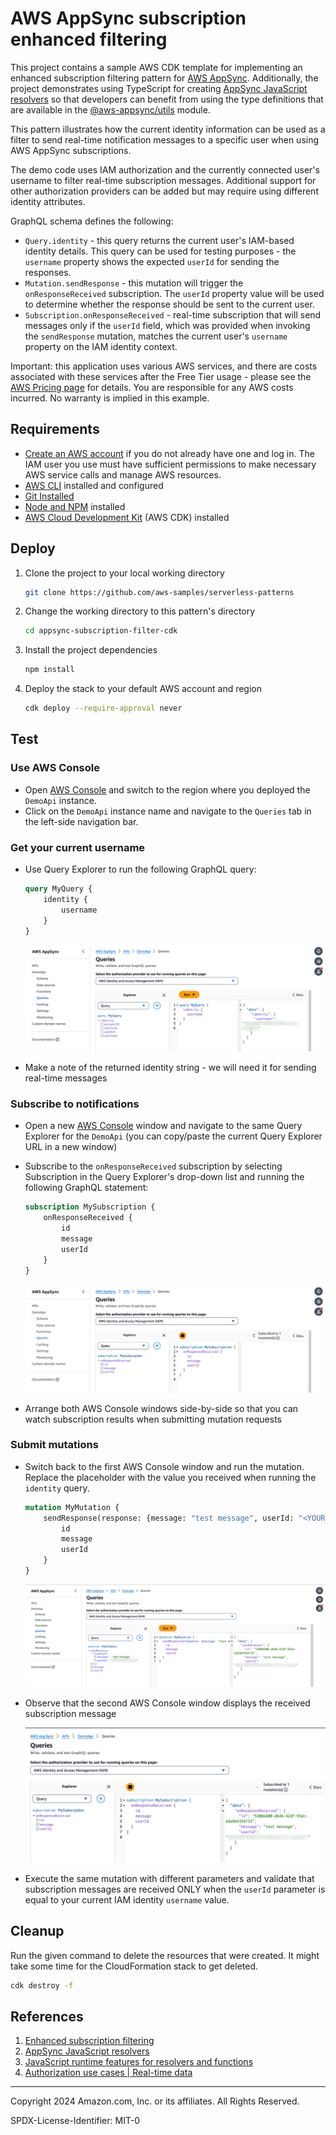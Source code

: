 # AWS AppSync subscription enhanced filtering

This project contains a sample AWS CDK template for implementing an enhanced subscription filtering pattern for [AWS AppSync](https://aws.amazon.com/appsync/). Additionally, the project demonstrates using TypeScript for creating [AppSync JavaScript resolvers](https://docs.aws.amazon.com/appsync/latest/devguide/resolver-reference-overview-js.html) so that developers can benefit from using the type definitions that are available in the [@aws-appsync/utils](https://www.npmjs.com/package/@aws-appsync/utils) module.

This pattern illustrates how the current identity information can be used as a filter to send real-time notification messages to a specific user when using AWS AppSync subscriptions.

The demo code uses IAM authorization and the currently connected user's username to filter real-time subscription messages. Additional support for other authorization providers can be added but may require using different identity attributes.

GraphQL schema defines the following:

- `Query.identity` - this query returns the current user's IAM-based identity details. This query can be used for testing purposes - the `username` property shows the expected `userId` for sending the responses.
- `Mutation.sendResponse` - this mutation will trigger the `onResponseReceived` subscription. The `userId` property value will be used to determine whether the response should be sent to the current user.
- `Subscription.onResponseReceived` - real-time subscription that will send messages only if the `userId` field, which was provided when invoking the `sendResponse` mutation, matches the current user's `username` property on the IAM identity context.

Important: this application uses various AWS services, and there are costs associated with these services after the Free Tier usage - please see the [AWS Pricing page](https://aws.amazon.com/pricing/) for details. You are responsible for any AWS costs incurred. No warranty is implied in this example.

## Requirements

- [Create an AWS account](https://portal.aws.amazon.com/gp/aws/developer/registration/index.html) if you do not already have one and log in. The IAM user you use must have sufficient permissions to make necessary AWS service calls and manage AWS resources.
- [AWS CLI](https://docs.aws.amazon.com/cli/latest/userguide/install-cliv2.html) installed and configured
- [Git Installed](https://git-scm.com/book/en/v2/Getting-Started-Installing-Git)
- [Node and NPM](https://nodejs.org/en/download/) installed
- [AWS Cloud Development Kit](https://docs.aws.amazon.com/cdk/latest/guide/cli.html) (AWS CDK) installed

## Deploy

1. Clone the project to your local working directory

   ```sh
   git clone https://github.com/aws-samples/serverless-patterns
   ```

1. Change the working directory to this pattern's directory

   ```sh
   cd appsync-subscription-filter-cdk
   ```

1. Install the project dependencies

   ```sh
   npm install
   ```

1. Deploy the stack to your default AWS account and region

   ```sh
   cdk deploy --require-approval never
   ```

## Test

### Use AWS Console

- Open [AWS Console](https://console.aws.amazon.com/appsync/) and switch to the region where you deployed the `DemoApi` instance.
- Click on the `DemoApi` instance name and navigate to the `Queries` tab in the left-side navigation bar.

### Get your current username

- Use Query Explorer to run the following GraphQL query:

    ```graphql
    query MyQuery {
        identity {
            username
        }
    }
    ```

    ![Identity Query Example](./image/identity-query.png)

- Make a note of the returned identity string - we will need it for sending real-time messages

### Subscribe to notifications

- Open a new [AWS Console](https://console.aws.amazon.com/appsync/) window and navigate to the same Query Explorer for the `DemoApi` (you can copy/paste the current Query Explorer URL in a new window)
- Subscribe to the `onResponseReceived` subscription by selecting Subscription in the Query Explorer's drop-down list and running the following GraphQL statement:

    ```graphql
    subscription MySubscription {
        onResponseReceived {
            id
            message
            userId
        }
    }
    ```

    ![Subscribed](./image/subscription.png)

- Arrange both AWS Console windows side-by-side so that you can watch subscription results when submitting mutation requests

### Submit mutations

- Switch back to the first AWS Console window and run the mutation. Replace the placeholder with the value you received when running the `identity` query.

    ```graphql
    mutation MyMutation {
        sendResponse(response: {message: "test message", userId: "<YOUR_USERNAME>"}) {
            id
            message
            userId
        }
    }
    ```

    ![Mutation](./image/mutation.png)

- Observe that the second AWS Console window displays the received subscription message

    ![Subscription Received](./image/subscription-received.png)

- Execute the same mutation with different parameters and validate that subscription messages are received ONLY when the `userId` parameter is equal to your current IAM identity `username` value.

## Cleanup

Run the given command to delete the resources that were created. It might take some time for the CloudFormation stack to get deleted.

```sh
cdk destroy -f
```

## References

1. [Enhanced subscription filtering](https://docs.aws.amazon.com/appsync/latest/devguide/aws-appsync-real-time-enhanced-filtering.html)
1. [AppSync JavaScript resolvers](https://docs.aws.amazon.com/appsync/latest/devguide/resolver-reference-overview-js.html)
1. [JavaScript runtime features for resolvers and functions](https://docs.aws.amazon.com/appsync/latest/devguide/resolver-util-reference-js.html)
1. [Authorization use cases | Real-time data](https://docs.aws.amazon.com/appsync/latest/devguide/security-authorization-use-cases.html#security-real-time-data)

----
Copyright 2024 Amazon.com, Inc. or its affiliates. All Rights Reserved.

SPDX-License-Identifier: MIT-0
